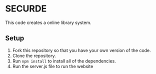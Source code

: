 # SECURDE

This code creates a online library system.

## Setup

1.  Fork this repository so that you have your own version of the code.
2.  Clone the repository.
3.  Run `npm install` to install all of the dependencies.
4.  Run the server.js file to run the website